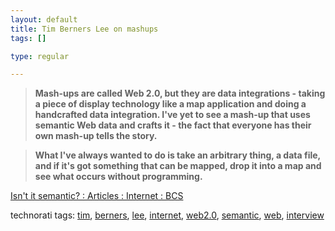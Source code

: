```yaml
--- 
layout: default
title: Tim Berners Lee on mashups
tags: []

type: regular

---
```

<div><blockquote cite="http://www.bcs.org/server.php?show=ConWebDoc.3337"><strong>Mash-ups are called Web 2.0, but they are data integrations - taking a piece of display technology like a map application and doing a handcrafted data integration. I've yet to see a mash-up that uses semantic Web data and crafts it - the fact that everyone has their own mash-up tells the story.</strong></blockquote><blockquote cite="http://www.bcs.org/server.php?show=ConWebDoc.3337"><strong>What I've always wanted to do is take an arbitrary thing, a data file, and if it's got something that can be mapped, drop it into a map and see what occurs without programming.</strong></blockquote>  <p>  <a href="http://www.bcs.org/server.php?show=ConWebDoc.3337">Isn't it semantic? : Articles : Internet : BCS</a>  </p>  <p>    </p>  <p>    </p>  <p>technorati tags: <a href="http://technorati.com/tag/tim" rel="tag">tim</a>, <a href="http://technorati.com/tag/berners" rel="tag">berners</a>, <a href="http://technorati.com/tag/lee" rel="tag">lee</a>, <a href="http://technorati.com/tag/internet" rel="tag">internet</a>, <a href="http://technorati.com/tag/web2.0" rel="tag">web2.0</a>, <a href="http://technorati.com/tag/semantic" rel="tag">semantic</a>, <a href="http://technorati.com/tag/web" rel="tag">web</a>, <a href="http://technorati.com/tag/interview" rel="tag">interview</a></p></div>
